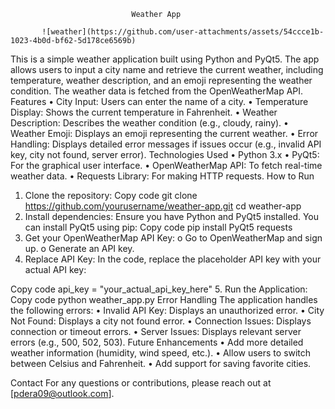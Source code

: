                                Weather App

           ![weather](https://github.com/user-attachments/assets/54ccce1b-1023-4b0d-bf62-5d178ce6569b)
 
This is a simple weather application built using Python and PyQt5. The app allows users to input a city name and retrieve the current weather, including temperature, weather description, and an emoji representing the weather condition. The weather data is fetched from the OpenWeatherMap API.
Features
•	City Input: Users can enter the name of a city.
•	Temperature Display: Shows the current temperature in Fahrenheit.
•	Weather Description: Describes the weather condition (e.g., cloudy, rainy).
•	Weather Emoji: Displays an emoji representing the current weather.
•	Error Handling: Displays detailed error messages if issues occur (e.g., invalid API key, city not found, server error).
Technologies Used
•	Python 3.x
•	PyQt5: For the graphical user interface.
•	OpenWeatherMap API: To fetch real-time weather data.
•	Requests Library: For making HTTP requests.
How to Run
1.	Clone the repository:
Copy code
git clone https://github.com/yourusername/weather-app.git
cd weather-app
2.	Install dependencies: Ensure you have Python and PyQt5 installed. You can install PyQt5 using pip:
Copy code
pip install PyQt5 requests
3.	Get your OpenWeatherMap API Key:
o	Go to OpenWeatherMap and sign up.
o	Generate an API key.
4.	Replace API Key: In the code, replace the placeholder API key with your actual API key:

Copy code
api_key = "your_actual_api_key_here"
5.	Run the Application:
Copy code
python weather_app.py
Error Handling
The application handles the following errors:
•	Invalid API Key: Displays an unauthorized error.
•	City Not Found: Displays a city not found error.
•	Connection Issues: Displays connection or timeout errors.
•	Server Issues: Displays relevant server errors (e.g., 500, 502, 503).
Future Enhancements
•	Add more detailed weather information (humidity, wind speed, etc.).
•	Allow users to switch between Celsius and Fahrenheit.
•	Add support for saving favorite cities.

Contact
For any questions or contributions, please reach out at [pdera09@outlook.com].

